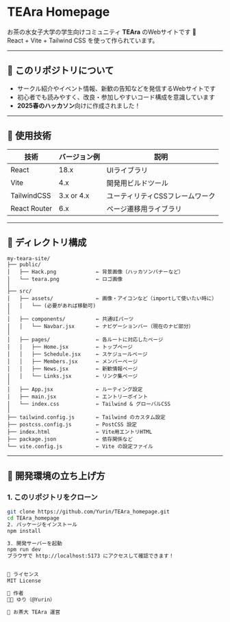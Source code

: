# TEAra Homepage

お茶の水女子大学の学生向けコミュニティ **TEAra** のWebサイトです 🌿  
React + Vite + Tailwind CSS を使って作られています。

---

## 📌 このリポジトリについて

- サークル紹介やイベント情報、新歓の告知などを発信するWebサイトです
- 初心者でも読みやすく、改良・参加しやすいコード構成を意識しています
- **2025春のハッカソン**向けに作成されました！

---

## 🔧 使用技術

| 技術       | バージョン例 | 説明                        |
|------------|---------------|-----------------------------|
| React      | 18.x          | UIライブラリ                |
| Vite       | 4.x           | 開発用ビルドツール          |
| TailwindCSS| 3.x or 4.x    | ユーティリティCSSフレームワーク |
| React Router | 6.x         | ページ遷移用ライブラリ       |

---

## 📁 ディレクトリ構成
```
my-teara-site/
├── public/
│   ├── Hack.png             ← 背景画像（ハッカソンバナーなど）
│   └── teara.png            ← ロゴ画像
│
├── src/
│   ├── assets/              ← 画像・アイコンなど（importして使いたい時に）
│   │   └── (必要があれば移動可)
│
│   ├── components/          ← 共通UIパーツ
│   │   └── Navbar.jsx       ← ナビゲーションバー（現在のナビ部分）
│
│   ├── pages/               ← 各ルートに対応したページ
│   │   ├── Home.jsx         ← トップページ
│   │   ├── Schedule.jsx     ← スケジュールページ
│   │   ├── Members.jsx      ← メンバーページ
│   │   ├── News.jsx         ← 新歓情報ページ
│   │   └── Links.jsx        ← リンク集ページ
│
│   ├── App.jsx              ← ルーティング設定
│   ├── main.jsx             ← エントリーポイント
│   └── index.css            ← Tailwind & グローバルCSS
│
├── tailwind.config.js       ← Tailwind のカスタム設定
├── postcss.config.js        ← PostCSS 設定
├── index.html               ← Vite用エントリHTML
├── package.json             ← 依存関係など
└── vite.config.js           ← Vite の設定ファイル
```
---

## 🚀 開発環境の立ち上げ方

### 1. このリポジトリをクローン

```bash
git clone https://github.com/Yurin/TEAra_homepage.git
cd TEAra_homepage
2. パッケージをインストール
npm install

3. 開発サーバーを起動
npm run dev
ブラウザで http://localhost:5173 にアクセスして確認できます！


📄 ライセンス
MIT License

💌 作者
👩‍💻 ゆり（@Yurin）

🌱 お茶大 TEAra 運営
